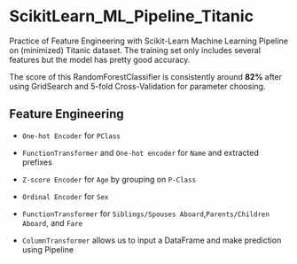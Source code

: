 # ScikitLearn_ML_Pipeline_Titanic
Practice of Feature Engineering with Scikit-Learn Machine Learning Pipeline on (minimized) Titanic dataset. The training set only includes several features but the model has pretty good accuracy.

The score of this RandomForestClassifier is consistently around **82%** after using GridSearch and 5-fold Cross-Validation for parameter choosing.

## Feature Engineering
* `One-hot Encoder` for `PClass`
* `FunctionTransformer` and `One-hot encoder` for `Name` and extracted prefixes
* `Z-score Encoder` for `Age` by grouping on `P-Class`
* `Ordinal Encoder` for `Sex`
* `FunctionTransformer` for `Siblings/Spouses Aboard`,`Parents/Children Aboard`, and `Fare`

* `ColumnTransformer` allows us to input a DataFrame and make prediction using Pipeline

